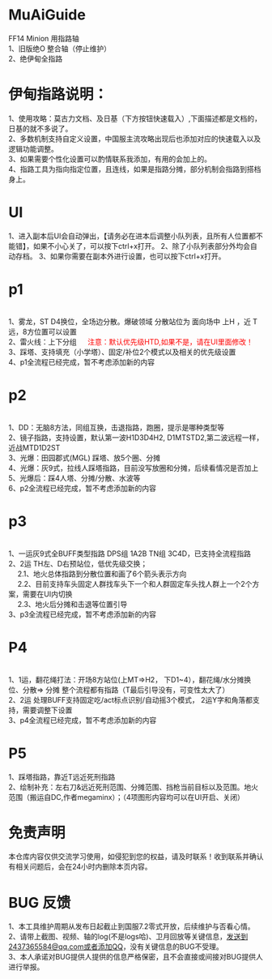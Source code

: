 # MuAiGuide
FF14 Minion 用指路轴
<br>1、旧版绝O 整合轴（停止维护）
<br>2、绝伊甸全指路
# 伊甸指路说明：
1、使用攻略：莫古力文档、及日基（下方按钮快速载入）,下面描述都是文档的，日基的就不多说了。
<br>2、多数机制支持自定义设置，中国服主流攻略出现后也添加对应的快速载入以及逻辑功能调整。
<br>3、如果需要个性化设置可以酌情联系我添加，有用的会加上的。
<br>4、指路工具为指向指定位置，且连线，如果是指路分摊，部分机制会指路到搭档身上。
# UI
1、进入副本后UI会自动弹出，【请务必在进本后调整小队列表，且所有人位置都不能错】，如果不小心关了，可以按下ctrl+x打开。
2、除了小队列表部分外均会自动存档。
3、如果你需要在副本外进行设置，也可以按下ctrl+x打开。
# p1
<br>1、雾龙，ST D4换位，全场边分散。爆破领域 分散站位为 面向场中 上H ，近 T 远，8方位置可以设置
<br>2、雷火线：上下分组 &emsp; <span style="color: red;">注意：默认优先级HTD,如果不是，请在UI里面修改！</span>
<br>3、踩塔、支持填充（小学塔）、固定/补位2个模式以及相关的优先级设置
<br>4、p1全流程已经完成，暂不考虑添加新的内容
# p2
<br>1、DD：无脑8方法，同组互换，击退指路，跑圈，提示是哪种类型等
<br>2、镜子指路，支持设置，默认第一波H1D3D4H2, D1MTSTD2,第二波远程一样，近战MTD1D2ST
<br>3、光爆：田园郡式(MGL) 踩塔、放5个圈、分摊
<br>4、光爆：灰9式，拉线人踩塔指路，目前没写放圈和分摊，后续看情况是否加上
<br>5、光爆后：踩4人塔、分摊/分散、水波等 
<br>6、p2全流程已经完成，暂不考虑添加新的内容
# p3
<br>1、一运灰9式全BUFF类型指路 DPS组 1A2B TN组 3C4D，已支持全流程指路 
<br>2、2运 TH左、D右预站位，低优先级交换；
<br> &emsp; 2.1、地火总体指路到分散位置和画了6个箭头表示方向
<br> &emsp; 2.2、目前支持车头固定人群找车头下一个和人群固定车头找人群上一个2个方案，需要在UI内切换
<br> &emsp; 2.3、地火后分摊和击退等位置引导
<br>3、p3全流程已经完成，暂不考虑添加新的内容
# P4
<br>1、1运，翻花绳打法：开场8方站位(上MT=>H2， 下D1~4），翻花绳/水分摊换位、分散=> 分摊 整个流程都有指路（T最后引导没有，可变性太大了）
<br>2、2运 处理BUFF支持固定吃/act标点识别/自动摇3个模式， 2运Y字和角落都支持，需要调整下设置
<br>3、p4全流程已经完成，暂不考虑添加新的内容
# P5
1、踩塔指路，靠近T远近死刑指路
<br>2、绘制补充：左右刀&远近死刑范围、分摊范围、挡枪当前目标以及范围。地火范围（搬运自DC,作者megaminx）；（4项图形内容均可以在UI开启、关闭）
# 免责声明
本仓库内容仅供交流学习使用，如侵犯到您的权益，请及时联系！收到联系并确认有相关问题后，会在24小时内删除本页内容。
# BUG 反馈
1、本工具维护周期从发布日起截止到国服7.2零式开放，后续维护与否看心情。
<br>2、请带上截图、视频、轴的log(不是logs哈)、卫月回放等关键信息，发送到2437365584@qq.com或者添加QQ，没有关键信息的BUG不受理。
<br>3、本人承诺对BUG提供人提供的信息严格保密，且不会直接或间接对BUG提供人进行举报。
